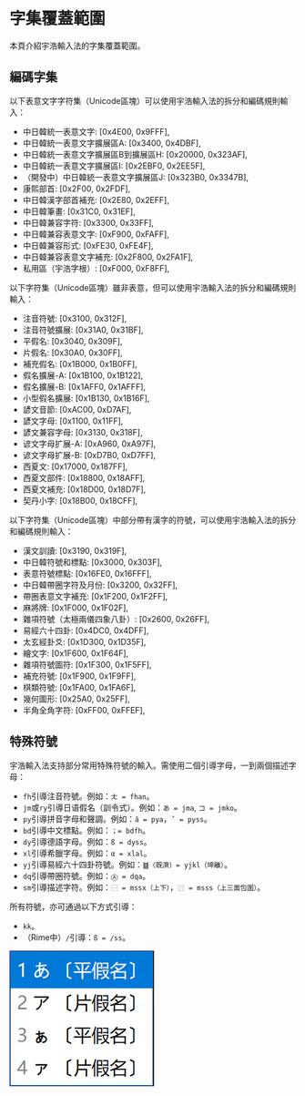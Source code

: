 # 字集覆蓋範圍

本頁介紹宇浩輸入法的字集覆蓋範圍。

## 編碼字集

以下表意文字字符集（Unicode區塊）可以使用宇浩輸入法的拆分和編碼規則輸入：

- 中日韓統一表意文字: [0x4E00, 0x9FFF],
- 中日韓統一表意文字擴展區A: [0x3400, 0x4DBF],
- 中日韓統一表意文字擴展區B到擴展區H: [0x20000, 0x323AF],
- 中日韓統一表意文字擴展區I: [0x2EBF0, 0x2EE5F],
- （開發中）中日韓統一表意文字擴展區J: [0x323B0, 0x3347B],
- 康熙部首: [0x2F00, 0x2FDF],
- 中日韓漢字部首補充: [0x2E80, 0x2EFF],
- 中日韓筆畫: [0x31C0, 0x31EF],
- 中日韓兼容字符: [0x3300, 0x33FF],
- 中日韓兼容表意文字: [0xF900, 0xFAFF],
- 中日韓兼容形式: [0xFE30, 0xFE4F],
- 中日韓兼容表意文字補充: [0x2F800, 0x2FA1F],
- 私用區（宇浩字根）: [0xF000, 0xF8FF],

以下字符集（Unicode區塊）雖非表意，但可以使用宇浩輸入法的拆分和編碼規則輸入：

- 注音符號: [0x3100, 0x312F],
- 注音符號擴展: [0x31A0, 0x31BF],
- 平假名: [0x3040, 0x309F],
- 片假名: [0x30A0, 0x30FF],
- 補充假名: [0x1B000, 0x1B0FF],
- 假名擴展-A: [0x1B100, 0x1B122],
- 假名擴展-B: [0x1AFF0, 0x1AFFF],
- 小型假名擴展: [0x1B130, 0x1B16F],
- 諺文音節: [0xAC00, 0xD7AF],
- 諺文字母: [0x1100, 0x11FF],
- 諺文兼容字母: [0x3130, 0x318F],
- 谚文字母扩展-A: [0xA960, 0xA97F],
- 谚文字母扩展-B: [0xD7B0, 0xD7FF],
- 西夏文: [0x17000, 0x187FF],
- 西夏文部件: [0x18800, 0x18AFF],
- 西夏文補充: [0x18D00, 0x18D7F],
- 契丹小字: [0x18B00, 0x18CFF],

以下字符集（Unicode區塊）中部分帶有漢字的符號，可以使用宇浩輸入法的拆分和編碼規則輸入：

- 漢文訓讀: [0x3190, 0x319F],
- 中日韓符號和標點: [0x3000, 0x303F],
- 表意符號標點: [0x16FE0, 0x16FFF],
- 中日韓帶圈字符及月份: [0x3200, 0x32FF],
- 帶圈表意文字補充: [0x1F200, 0x1F2FF],
- 麻將牌: [0x1F000, 0x1F02F],
- 雜項符號（太極兩儀四象八卦）: [0x2600, 0x26FF],
- 易經六十四卦: [0x4DC0, 0x4DFF],
- 太玄經卦爻: [0x1D300, 0x1D35F],
- 繪文字: [0x1F600, 0x1F64F],
- 雜項符號圖符: [0x1F300, 0x1F5FF],
- 補充符號: [0x1F900, 0x1F9FF],
- 棋類符號: [0x1FA00, 0x1FA6F],
- 幾何圖形: [0x25A0, 0x25FF],
- 半角全角字符: [0xFF00, 0xFFEF],

## 特殊符號

宇浩輸入法支持部分常用特殊符號的輸入。需使用二個引導字母，一到兩個描述字母：

- `fh`引導注音符號。例如：`ㄤ = fhan`。
- `jm`或`ry`引導日语假名（訓令式）。例如：`あ = jma`, `コ = jmko`。
- `py`引導拼音字母和聲調。例如：`ǎ = pya`，`ˇ = pyss`。
- `bd`引導中文標點。例如：`；= bdfh`。
- `dy`引導德語字母。例如：`ß = dyss`。
- `xl`引導希臘字母。例如：`α = xlal`。
- `yj`引導易經六十四卦符號。例如：`䷾（既濟）= yjkl（坤離）`。
- `dq`引導帶圈符號。例如：`Ⓐ = dqa`。
- `sm`引導描述字符。例如：`⿱ = mssx（上下）`，`⿵ = msss（上三面包圍）`。

所有符號，亦可通過以下方式引導：

- `kk`。
- （Rime中）`/`引導：`ß = /ss`。

![符號輸入](/fuhaoshuru.webp)